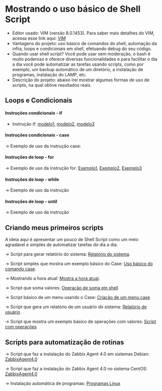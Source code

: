 # Mostrando o uso básico de Shell Script

- Editor usado: VIM (versão 8.0.1453). Para saber mais detalhes do VIM, acessa esse link aqui: [VIM](https://github.com/amaurybsouza/LPIC1-Linux_Administrator/blob/master/Exame%20101/Topic%20103:%20GNU%20and%20Unix%20Commands/103.8%20Perform%20basic%20file%20editing%20operations%20using%20vi)
- Vantagens do projeto: uso básico de comandos do shell, automação da infra, loops e condicionais em shell, efetuando debug do seu código.
- Quando usar shell script? Você pode usar sem moderação, o bash é muito poderoso e oferece diversas funcionalidades e para facilitar o dia a dia você pode automatizar as tarefas usando scripts, como por exemplo, um backup automático de um diretório, a instalação de programas, instalação do LAMP, etc.
- Descrição do projeto: abaixo irei mostrar algumas formas de uso de scripts, na qual obtive resultados reais.

## Loops e Condicionais

#### Instruções condicionais - if
- Instrução if: [modelo1](https://github.com/amaurybsouza/Shell-Script/blob/master/CursoShellScript/ScriptsAmaury/TesteFor2.sh), [modelo2](https://github.com/amaurybsouza/Shell-Script/blob/master/CursoShellScript/ScriptsAmaury/TesteIf1.sh), [modelo3](https://github.com/amaurybsouza/Shell-Script/blob/master/ScriptsTestes/if3_1.sh)

#### Instruções condicionais - case
-> Exemplo de uso da instrução case:

#### Instruções de loop - for
-> Exemplo de uso da instrução for: [Exemplo1](https://github.com/amaurybsouza/Shell-Script/blob/master/CursoShellScript/ScriptsAmaury/InstrucoesLoop.txt), [Exemplo2](https://github.com/amaurybsouza/Shell-Script/blob/master/CursoShellScript/ScriptsAmaury/InstrucoesLoop2.sh), [Exemplo3](https://github.com/amaurybsouza/Shell-Script/blob/master/CursoShellScript/ScriptsAmaury/TesteFor2.sh)

#### Instruções de loop - while
-> Exemplo de uso da instrução

#### Instruções de loop - until
-> Exemplo de uso da instrução


## Criando meus primeiros scripts
A ideia aqui é apresentar um pouco de Shell Script como um meio agradável e simples de automatizar tarefas do dia a dia.


-> Script para gerar relatório do sistema: [Relatório do sistema](https://github.com/amaurybsouza/Shell-Script/blob/master/CursoShellScript/ScriptsAmaury/RelatorioMaquina.sh).

-> Script simples que mostra um exemplo básico do Case: [Uso básico do comando case](https://github.com/amaurybsouza/Shell-Script/blob/master/CursoShellScript/ScriptsAmaury/ScriptCase.sh).

-> Mostrando a hora atual: [Mostra a hora atual](https://github.com/amaurybsouza/Shell-Script/blob/master/CursoShellScript/ScriptsAmaury/HoraAtual.sh).

-> Script que soma valores: [Operação de soma em shell](https://github.com/amaurybsouza/Shell-Script/blob/master/CursoShellScript/ScriptsAmaury/SomaValores.sh)

-> Script básico de um menu usando o Case: [Criação de um menu case](https://github.com/amaurybsouza/Shell-Script/blob/master/CursoShellScript/ScriptsAmaury/MenuCase.sh)

-> Script que gera um relatório de um usuário do sistema: [Relatório de usuário](https://github.com/amaurybsouza/Shell-Script/blob/master/CursoShellScript/ScriptsAmaury/RelatoriodeUsuario.sh)

-> Script que mostra um exemplo básico de operações com valores: [Script com operações](https://github.com/amaurybsouza/Shell-Script/blob/master/CursoShellScript/ScriptsAmaury/OperacoesValores.sh)


## Scripts para automatização de rotinas

-> Script que faz a instalação do Zabbix Agent 4.0 em sistemas Debian: [ZabbixAgent4.0](https://github.com/amaurybsouza/Shell-Script/blob/master/CursoShellScript/ScriptsAmaury/InstalacaoZabbixAgent.sh)

-> Script que faz a instalação do Zabbix Agent 4.0 no sistema CentOS: [ZabbixAgent4.0](https://github.com/amaurybsouza/Shell-Script/blob/master/CursoShellScript/ScriptsAmaury/ZabbixAgentCentos.sh)

-> Instalação automática de programas: [Programas Linux](https://github.com/amaurybsouza/Shell-Script/blob/master/CursoShellScript/ScriptsAmaury/Install_Softwares.sh)

